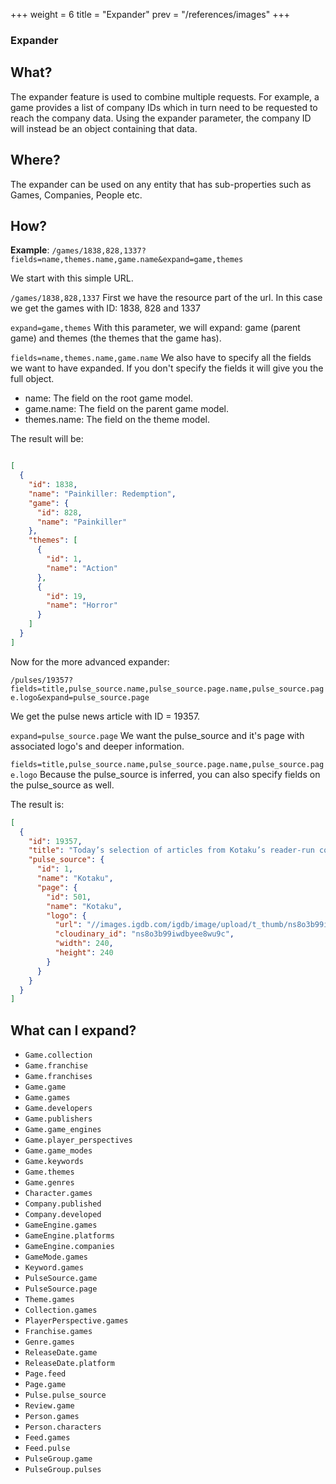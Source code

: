 +++
weight = 6
title = "Expander"
prev = "/references/images"
+++

### Expander

## What?

The expander feature is used to combine multiple requests. For example, a game provides a list of company IDs which in turn need to be requested to reach the company data. Using the expander parameter, the company ID will instead be an object containing that data.

## Where?

The expander can be used on any entity that has sub-properties such as Games, Companies, People etc.

## How?

**Example**: `/games/1838,828,1337?fields=name,themes.name,game.name&expand=game,themes`

We start with this simple URL.

`/games/1838,828,1337`
First we have the resource part of the url. In this case we get the games with ID: 1838, 828 and 1337

`expand=game,themes`
With this parameter, we will expand: game (parent game) and themes (the themes that the game has).

`fields=name,themes.name,game.name`
We also have to specify all the fields we want to have expanded. If you don't specify the fields it will give you the full object.

* name: The field on the root game model.
* game.name: The field on the parent game model.
* themes.name: The field on the theme model.

The result will be:
```json

[
  {
    "id": 1838,
    "name": "Painkiller: Redemption",
    "game": {
      "id": 828,
      "name": "Painkiller"
    },
    "themes": [
      {
        "id": 1,
        "name": "Action"
      },
      {
        "id": 19,
        "name": "Horror"
      }
    ]
  }
]

```
Now for the more advanced expander:

`/pulses/19357?fields=title,pulse_source.name,pulse_source.page.name,pulse_source.page.logo&expand=pulse_source.page`

We get the pulse news article with ID = 19357.

`expand=pulse_source.page`
We want the pulse_source and it's page with associated logo's and deeper information.

`fields=title,pulse_source.name,pulse_source.page.name,pulse_source.page.logo`
Because the pulse_source is inferred, you can also specify fields on the pulse_source as well.

The result is:
```json
[
  {
    "id": 19357,
    "title": "Today’s selection of articles from Kotaku’s reader-run community: Anatomy of a Fire Emblem Character",
    "pulse_source": {
      "id": 1,
      "name": "Kotaku",
      "page": {
        "id": 501,
        "name": "Kotaku",
        "logo": {
          "url": "//images.igdb.com/igdb/image/upload/t_thumb/ns8o3b99iwdbyee8wu9c.png",
          "cloudinary_id": "ns8o3b99iwdbyee8wu9c",
          "width": 240,
          "height": 240
        }
      }
    }
  }
]
```

## What can I expand?

- `Game.collection`
- `Game.franchise`
- `Game.franchises`
- `Game.game`
- `Game.games`
- `Game.developers`
- `Game.publishers`
- `Game.game_engines`
- `Game.player_perspectives`
- `Game.game_modes`
- `Game.keywords`
- `Game.themes`
- `Game.genres`
- `Character.games`
- `Company.published`
- `Company.developed`
- `GameEngine.games`
- `GameEngine.platforms`
- `GameEngine.companies`
- `GameMode.games`
- `Keyword.games`
- `PulseSource.game`
- `PulseSource.page`
- `Theme.games`
- `Collection.games`
- `PlayerPerspective.games`
- `Franchise.games`
- `Genre.games`
- `ReleaseDate.game`
- `ReleaseDate.platform`
- `Page.feed`
- `Page.game`
- `Pulse.pulse_source`
- `Review.game`
- `Person.games`
- `Person.characters`
- `Feed.games`
- `Feed.pulse`
- `PulseGroup.game`
- `PulseGroup.pulses`
